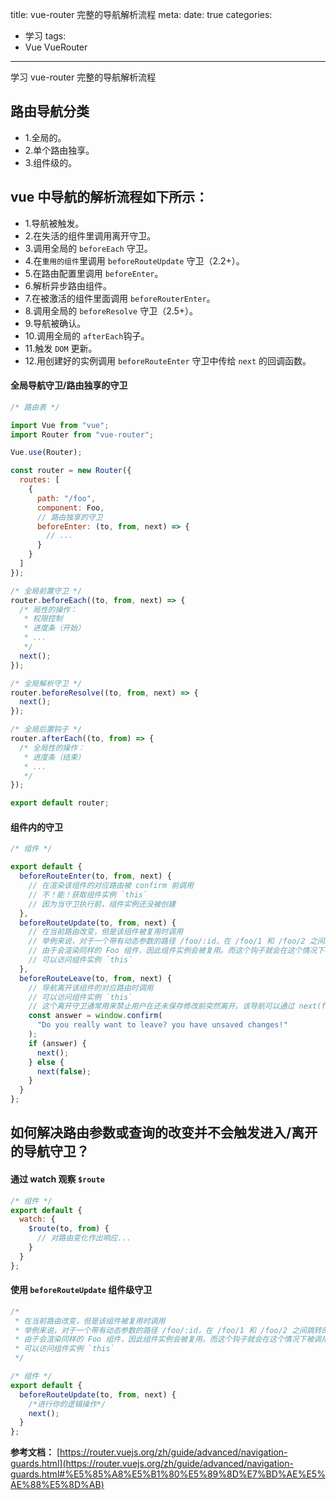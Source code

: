 title: vue-router 完整的导航解析流程
meta:
  date: true
categories:
  - 学习
tags:
  - Vue VueRouter

---

学习 vue-router 完整的导航解析流程

<!-- more -->

## 路由导航分类

- 1.全局的。
- 2.单个路由独享。
- 3.组件级的。

## vue 中导航的解析流程如下所示：

- 1.导航被触发。
- 2.在失活的组件里调用离开守卫。
- 3.调用全局的 `beforeEach` 守卫。
- 4.在`重用的组件`里调用 `beforeRouteUpdate` 守卫（2.2+）。
- 5.在路由配置里调用 `beforeEnter`。
- 6.解析异步路由组件。
- 7.在被激活的组件里面调用 `beforeRouterEnter`。
- 8.调用全局的 `beforeResolve` 守卫（2.5+）。
- 9.导航被确认。
- 10.调用全局的 `afterEach`钩子。
- 11.触发 `DOM` 更新。
- 12.用创建好的实例调用 `beforeRouteEnter` 守卫中传给 `next` 的回调函数。

#### 全局导航守卫/路由独享的守卫

```js
/* 路由表 */

import Vue from "vue";
import Router from "vue-router";

Vue.use(Router);

const router = new Router({
  routes: [
    {
      path: "/foo",
      component: Foo,
      // 路由独享的守卫
      beforeEnter: (to, from, next) => {
        // ...
      }
    }
  ]
});

/* 全局前置守卫 */
router.beforeEach((to, from, next) => {
  /* 局性的操作：
   * 权限控制
   * 进度条（开始）
   * ...
   */
  next();
});

/* 全局解析守卫 */
router.beforeResolve((to, from, next) => {
  next();
});

/* 全局后置钩子 */
router.afterEach((to, from) => {
  /* 全局性的操作：
   * 进度条（结束）
   * ...
   */
});

export default router;
```

#### 组件内的守卫

```js
/* 组件 */

export default {
  beforeRouteEnter(to, from, next) {
    // 在渲染该组件的对应路由被 confirm 前调用
    // 不！能！获取组件实例 `this`
    // 因为当守卫执行前，组件实例还没被创建
  },
  beforeRouteUpdate(to, from, next) {
    // 在当前路由改变，但是该组件被复用时调用
    // 举例来说，对于一个带有动态参数的路径 /foo/:id，在 /foo/1 和 /foo/2 之间跳转的时候，
    // 由于会渲染同样的 Foo 组件，因此组件实例会被复用。而这个钩子就会在这个情况下被调用。
    // 可以访问组件实例 `this`
  },
  beforeRouteLeave(to, from, next) {
    // 导航离开该组件的对应路由时调用
    // 可以访问组件实例 `this`
    // 这个离开守卫通常用来禁止用户在还未保存修改前突然离开。该导航可以通过 next(false) 来取消。
    const answer = window.confirm(
      "Do you really want to leave? you have unsaved changes!"
    );
    if (answer) {
      next();
    } else {
      next(false);
    }
  }
};
```

## 如何解决路由参数或查询的改变并不会触发进入/离开的导航守卫？

#### 通过 watch 观察 `$route`

```js
/* 组件 */
export default {
  watch: {
    $route(to, from) {
      // 对路由变化作出响应...
    }
  }
};
```

#### 使用 `beforeRouteUpdate` 组件级守卫

```js
/*
 * 在当前路由改变，但是该组件被复用时调用
 * 举例来说，对于一个带有动态参数的路径 /foo/:id，在 /foo/1 和 /foo/2 之间跳转的时候，
 * 由于会渲染同样的 Foo 组件，因此组件实例会被复用。而这个钩子就会在这个情况下被调用。
 * 可以访问组件实例 `this`
 */

/* 组件 */
export default {
  beforeRouteUpdate(to, from, next) {
    /*进行你的逻辑操作*/
    next();
  }
};
```

**参考文档：**
[https://router.vuejs.org/zh/guide/advanced/navigation-guards.html](https://router.vuejs.org/zh/guide/advanced/navigation-guards.html#%E5%85%A8%E5%B1%80%E5%89%8D%E7%BD%AE%E5%AE%88%E5%8D%AB)
